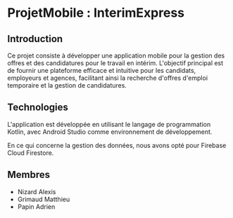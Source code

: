 # ProjetMobile : InterimExpress
## Introduction

Ce projet consiste à développer une application mobile pour la gestion des offres et des candidatures pour le travail en intérim. L'objectif principal est de fournir une plateforme efficace et intuitive pour les candidats, employeurs et agences, facilitant ainsi la recherche d'offres d'emploi temporaire et la gestion de candidatures.

## Technologies
L'application est développée en utilisant le langage de programmation Kotlin, avec Android Studio comme environnement de développement.

En ce qui concerne la gestion des données, nous avons opté pour Firebase Cloud Firestore.

## Membres
* Nizard Alexis
* Grimaud Matthieu
* Papin Adrien
